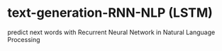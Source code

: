 # text-generation-RNN-NLP (LSTM)
predict next words with Recurrent Neural Network in Natural Language Processing
